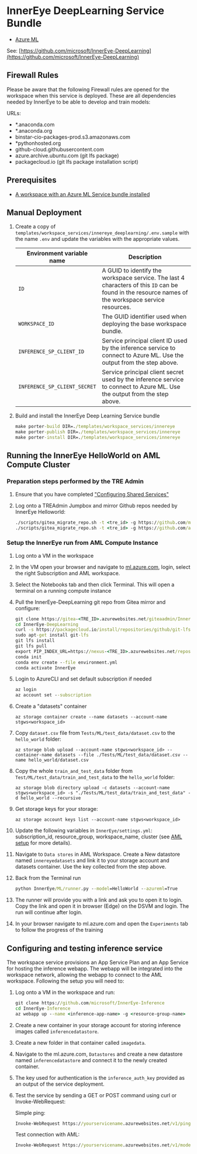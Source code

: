 # InnerEye DeepLearning Service Bundle

- [Azure ML](../../../templates/workspace_services/azureml)

See: [https://github.com/microsoft/InnerEye-DeepLearning](https://github.com/microsoft/InnerEye-DeepLearning)

## Firewall Rules

Please be aware that the following Firewall rules are opened for the workspace when this service is deployed. These are all dependencies needed by InnerEye to be able to develop and train models:

URLs:

- *.anaconda.com
- *.anaconda.org
- binstar-cio-packages-prod.s3.amazonaws.com
- *pythonhosted.org
- github-cloud.githubusercontent.com
- azure.archive.ubuntu.com (git lfs package)
- packagecloud.io (git lfs package installation script)

## Prerequisites

- [A workspace with an Azure ML Service bundle installed](azure-ml.md)

## Manual Deployment

1. Create a copy of `templates/workspace_services/innereye_deeplearning/.env.sample` with the name `.env` and update the variables with the appropriate values.

    | Environment variable name | Description |
    | ------------------------- | ----------- |
    | `ID` | A GUID to identify the workspace service. The last 4 characters of this `ID` can be found in the resource names of the workspace service resources. |
    | `WORKSPACE_ID` | The GUID identifier used when deploying the base workspace bundle. |
    | `INFERENCE_SP_CLIENT_ID` | Service principal client ID used by the inference service to connect to Azure ML. Use the output from the step above. |
    | `INFERENCE_SP_CLIENT_SECRET` | Service principal client secret used by the inference service to connect to Azure ML. Use the output from the step above. |

1. Build and install the InnerEye Deep Learning Service bundle

    ```cmd
    make porter-build DIR=./templates/workspace_services/innereye
    make porter-publish DIR=./templates/workspace_services/innereye
    make porter-install DIR=./templates/workspace_services/innereye
    ```

## Running the InnerEye HelloWorld on AML Compute Cluster

### Preparation steps performed by the TRE Admin

1. Ensure that you have completed ["Configuring Shared Services"](../tre-admins/setup-instructions/configuring-shared-services.md)
1. Log onto a TREAdmin Jumpbox and mirror Github repos needed by InnerEye Helloworld:

    ```cmd
    ./scripts/gitea_migrate_repo.sh -t <tre_id> -g https://github.com/microsoft/InnerEye-DeepLearning
    ./scripts/gitea_migrate_repo.sh -t <tre_id> -g https://github.com/analysiscenter/radio
    ```

### Setup the InnerEye run from AML Compute Instance

1. Log onto a VM in the workspace
1. In the VM open your browser and navigate to [ml.azure.com](https://ml.azure.com), login, select the right Subscription and AML workspace.
1. Select the Notebooks tab and then click Terminal. This will open a terminal on a running compute instance
1. Pull the InnerEye-DeepLearning git repo from Gitea mirror and configure:

    ```cmd
    git clone https://gitea-<TRE_ID>.azurewebsites.net/giteaadmin/InnerEye-DeepLearning
    cd InnerEye-DeepLearning
    curl -s https://packagecloud.io/install/repositories/github/git-lfs/script.deb.sh | sudo bash
    sudo apt-get install git-lfs
    git lfs install
    git lfs pull
    export PIP_INDEX_URL=https://nexus-<TRE_ID>.azurewebsites.net/repository/pypi-proxy-repo/simple
    conda init
    conda env create --file environment.yml
    conda activate InnerEye
    ```

1. Login to AzureCLI and set default subscription if needed

    ```cmd
    az login
    az account set --subscription 
    ```

1. Create a "datasets" container

    ```az storage container create --name datasets --account-name stgws<workspace_id>```
1. Copy `dataset.csv` file from `Tests/ML/test_data/dataset.csv` to the `hello_world` folder:

    ```az storage blob upload --account-name stgws<workspace_id> --container-name datasets --file ./Tests/ML/test_data/dataset.csv --name hello_world/dataset.csv```
1. Copy the whole `train_and_test_data` folder from `Test/ML/test_data/train_and_test_data` to the `hello_world` folder:

    ```az storage blob directory upload -c datasets --account-name stgws<workspace_id> -s "./Tests/ML/test_data/train_and_test_data" -d hello_world --recursive```

1. Get storage keys for your storage:

    ```az storage account keys list --account-name stgws<workspace_id>```

1. Update the following variables in `InnerEye/settings.yml`: subscription_id, resource_group, workspace_name, cluster (see [AML setup](https://github.com/microsoft/InnerEye-DeepLearning/blob/main/docs/setting_up_aml.md) for more details).
1. Navigate to `Data stores` in AML Workspace. Create a New datastore named `innereyedatasets` and link it to your storage account and datasets container. Use the key collected from the step above.
1. Back from the Terminal run

   ```cmd
   python InnerEye/ML/runner.py --model=HelloWorld --azureml=True
   ```

1. The runner will provide you with a link and ask you to open it to login. Copy the link and open it in browser (Edge) on the DSVM and login. The run will continue after login.
1. In your browser navigate to ml.azure.com and open the `Experiments` tab to follow the progress of the training

## Configuring and testing inference service

The workspace service provisions an App Service Plan and an App Service for hosting the inference webapp. The webapp will be integrated into the workspace network, allowing the webapp to connect to the AML workspace. Following the setup you will need to:

1. Log onto a VM in the workspace and run:

    ```cmd
    git clone https://github.com/microsoft/InnerEye-Inference
    cd InnerEye-Inference
    az webapp up --name <inference-app-name> -g <resource-group-name>
    ```

1. Create a new container in your storage account for storing inference images called `inferencedatastore`.
1. Create a new folder in that container called `imagedata`.
1. Navigate to the ml.azure.com, `Datastores` and create a new datastore named `inferencedatastore` and connect it to the newly created container.
1. The key used for authentication is the `inference_auth_key` provided as an output of the service deployment.
1. Test the service by sending a GET or POST command using curl or Invoke-WebRequest:

   Simple ping:

    ```cmd
    Invoke-WebRequest https://yourservicename.azurewebsites.net/v1/ping -Headers @{'Accept' = 'application/json'; 'API_AUTH_SECRET' = 'your-secret-1234-1123445'}
    ```

    Test connection with AML:

    ```cmd
    Invoke-WebRequest https://yourservicename.azurewebsites.net/v1/model/start/HelloWorld:1 -Method POST -Headers @{'Accept' = 'application/json'; 'API_AUTH_SECRET' = 'your-secret-1234-1123445'}
    ```

